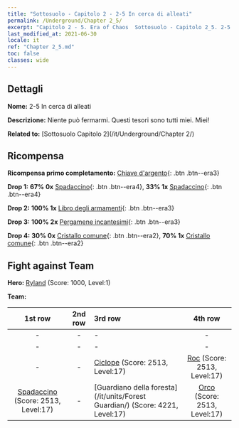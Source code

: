 ```yaml
---
title: "Sottosuolo - Capitolo 2 - 2-5 In cerca di alleati"
permalink: /Underground/Chapter 2_5/
excerpt: "Capitolo 2 - 5. Era of Chaos  Sottosuolo - Capitolo 2_5. 2-5 In cerca di alleati"
last_modified_at: 2021-06-30
locale: it
ref: "Chapter 2_5.md"
toc: false
classes: wide
---
```


## Dettagli

 **Nome:** 2-5 In cerca di alleati

 **Descrizione:** Niente può fermarmi. Questi tesori sono tutti miei. Miei!

 **Related to:** [Sottosuolo Capitolo 2](/it/Underground/Chapter 2/)

## Ricompensa

 **Ricompensa primo completamento:** [Chiave d'argento](/ItemsIT/con_693/){: .btn .btn--era3}

 **Drop 1:** **67% 0x** [Spadaccino](/ItemsIT/unt_193/){: .btn .btn--era4}, **33% 1x** [Spadaccino](/ItemsIT/unt_193/){: .btn .btn--era4}

 **Drop 2:** **100% 1x** [Libro degli armamenti](/ItemsIT/mat_18/){: .btn .btn--era3}

 **Drop 3:** **100% 2x** [Pergamene incantesimi](/ItemsIT/con_694/){: .btn .btn--era3}

 **Drop 4:** **30% 0x** [Cristallo comune](/ItemsIT/mat_11/){: .btn .btn--era2}, **70% 1x** [Cristallo comune](/ItemsIT/mat_11/){: .btn .btn--era2}


## Fight against Team
 **Hero:** [Ryland](/it/heroes/Ryland/) (Score: 1000, Level:1)

 **Team:**


  | 1st row | 2nd row | 3rd row | 4th row |
  |:----:|:----:|:----|:----:|
  | - | - | - | - |
  | - | - | - | - |
  | - | - | [Ciclope](/it/units/Cyclops/) (Score: 2513, Level:17)  | [Roc](/it/units/Roc/) (Score: 2513, Level:17)  |
  | [Spadaccino](/it/units/Swordsman/) (Score: 2513, Level:17)  | - | [Guardiano della foresta](/it/units/Forest Guardian/) (Score: 4221, Level:17)  | [Orco](/it/units/Orc/) (Score: 2513, Level:17)  |


